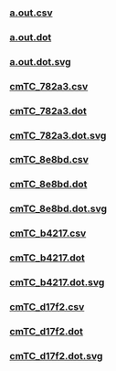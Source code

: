 ### [a.out.csv](a.out.csv)
### [a.out.dot](a.out.dot)
### [a.out.dot.svg](a.out.dot.svg)
### [cmTC_782a3.csv](cmTC_782a3.csv)
### [cmTC_782a3.dot](cmTC_782a3.dot)
### [cmTC_782a3.dot.svg](cmTC_782a3.dot.svg)
### [cmTC_8e8bd.csv](cmTC_8e8bd.csv)
### [cmTC_8e8bd.dot](cmTC_8e8bd.dot)
### [cmTC_8e8bd.dot.svg](cmTC_8e8bd.dot.svg)
### [cmTC_b4217.csv](cmTC_b4217.csv)
### [cmTC_b4217.dot](cmTC_b4217.dot)
### [cmTC_b4217.dot.svg](cmTC_b4217.dot.svg)
### [cmTC_d17f2.csv](cmTC_d17f2.csv)
### [cmTC_d17f2.dot](cmTC_d17f2.dot)
### [cmTC_d17f2.dot.svg](cmTC_d17f2.dot.svg)
